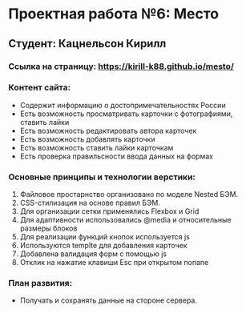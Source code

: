 # Проектная работа №6: Место

## Студент: Кацнельсон Кирилл

### Ссылка на страницу: https://kirill-k88.github.io/mesto/

### Контент сайта:

- Cодержит информацию о достопримечательностях России
- Есть возможность просматривать карточки с фотографиями, ставить лайки
- Есть возможность редактировать автора карточек
- Есть возможность добавлять карточки
- Есть возможность ставить лайки карточкам
- Есть проверка правильсности ввода данных на формах

### Основные принципы и технологии верстики:

1. Файловое простарнство организовано по моделе Nested БЭМ.
2. CSS-стилизация на основе правил БЭМ.
3. Для организации сетки применялись Flexbox и Grid
4. Для адаптивности использовались @media и относительные размеры блоков
5. Для реализации функций кнопок используется js
6. Используются templte для добавления карточек
7. Добавлена валидация форм с помощью js
8. Отклик на нажатие клавиши Esc при открытом попапе

### План развития:

- Получать и сохранять данные на стороне сервера.
